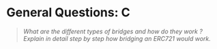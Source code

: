 # General Questions: C

> _What are the different types of bridges and how do they work ? Explain in detail step by step how bridging an ERC721 would work._
